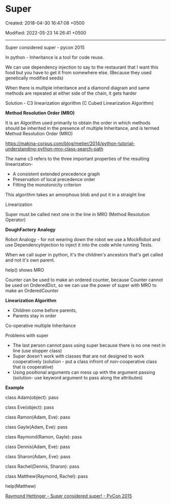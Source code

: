 # Super

Created: 2018-04-30 16:47:08 +0500

Modified: 2022-05-23 14:26:41 +0500

---

Super considered super - pycon 2015



In python - Inheritance is a tool for code reuse.



We can use dependency injection to say to the restaurant that I want this food but you have to get it from somewhere else. (Because they used genetically modified seeds)



When there is multiple inheritance and a diamond diagram and same methods are repeated at either side of the chain, it gets harder

Solution - C3 linearization algorithm (C Cubed Linearization Algorithm)



**Method Resolution Order (MRO)**

It is an Algorithm used primarily to obtain the order in which methods should be inherited in the presence of multiple Inheritance, and is termed Method Resolution Order (MRO)



<https://makina-corpus.com/blog/metier/2014/python-tutorial-understanding-python-mro-class-search-path>



The name c3 refers to the three important properties of the resulting linearization-
-   A consistent extended precedence graph
-   Preservation of local precedence order
-   Fitting the monotonicity criterion



This algorithm takes an amorphous blob and put it in a straight line



Linearization

Super must be called next one in the line in MRO (Method Resolution Operator)



**DoughFactory Analogy**

Robot Analogy - for not wearing down the robot we use a MockRobot and use DependencyInjection to inject it into the code while running Tests.



When we call super in python, it's the children's ancestors that's get called and not it's own parent.



help(<class>) shows MRO



Counter can be used to make an ordered counter, because Counter cannot be used on OrderedDict, so we can use the power of super with MRO to make an OrderedCounter



**Linearization Algorithm**
-   Children come before parents,
-   Parents stay in order



Co-operative multiple Inheritance



Problems with super
-   The last person cannot pass using super because there is no one next in line (use stopper class)
-   Super doesn't work with classes that are not designed to work cooperatively (solution - put a class infront of non-cooperative class that is cooperative)
-   Using positional arguments can mess up with the argument passing (solution- use keyword argument to pass along the attributes)



**Example**

class Adam(object): pass

class Eve(object): pass

class Ramon(Adam, Eve): pass

class Gayle(Adam, Eve): pass

class Raymond(Ramon, Gayle): pass

class Dennis(Adam, Eve): pass

class Sharon(Adam, Eve): pass

class Rachel(Dennis, Sharon): pass

class Matthew(Raymond, Rachel): pass



help(Matthew)



[Raymond Hettinger - Super considered super! - PyCon 2015](https://www.youtube.com/watch?v=EiOglTERPEo)
